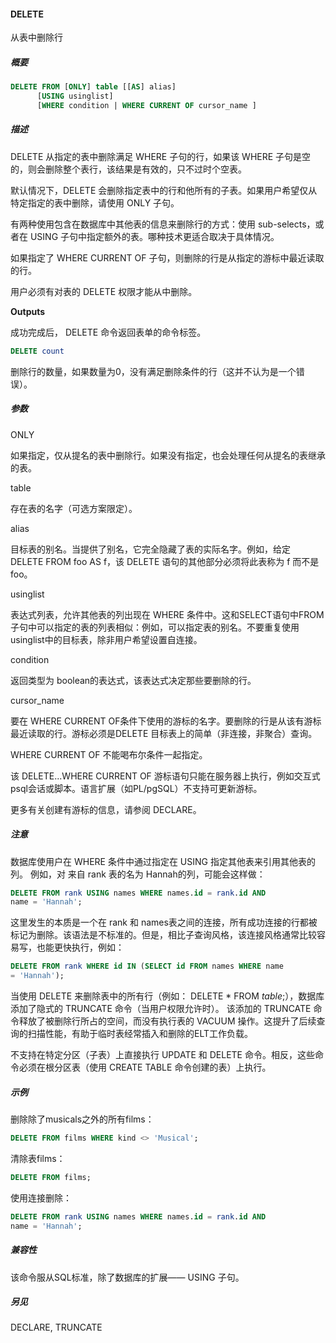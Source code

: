 #### DELETE

从表中删除行

##### 概要

```sql
DELETE FROM [ONLY] table [[AS] alias]
      [USING usinglist]
      [WHERE condition | WHERE CURRENT OF cursor_name ]
```

##### 描述

DELETE 从指定的表中删除满足 WHERE 子句的行，如果该 WHERE 子句是空的，则会删除整个表行，该结果是有效的，只不过时个空表。

默认情况下，DELETE 会删除指定表中的行和他所有的子表。如果用户希望仅从特定指定的表中删除，请使用 ONLY 子句。

有两种使用包含在数据库中其他表的信息来删除行的方式：使用 sub-selects，或者在 USING 子句中指定额外的表。哪种技术更适合取决于具体情况。

如果指定了 WHERE CURRENT OF 子句，则删除的行是从指定的游标中最近读取的行。

用户必须有对表的 DELETE 权限才能从中删除。

**Outputs**

成功完成后， DELETE 命令返回表单的命令标签。

```sql
DELETE count
```

删除行的数量，如果数量为0，没有满足删除条件的行（这并不认为是一个错误）。

##### 参数

ONLY

如果指定，仅从提名的表中删除行。如果没有指定，也会处理任何从提名的表继承的表。

table

存在表的名字（可选方案限定）。

alias

目标表的别名。当提供了别名，它完全隐藏了表的实际名字。例如，给定 DELETE FROM foo AS f，该 DELETE 语句的其他部分必须将此表称为 f 而不是 foo。

usinglist

表达式列表，允许其他表的列出现在 WHERE 条件中。这和SELECT语句中FROM子句中可以指定的表的列表相似：例如，可以指定表的别名。不要重复使用 usinglist中的目标表，除非用户希望设置自连接。

condition

返回类型为 boolean的表达式，该表达式决定那些要删除的行。

cursor_name

要在 WHERE CURRENT OF条件下使用的游标的名字。要删除的行是从该有游标最近读取的行。游标必须是DELETE 目标表上的简单（非连接，非聚合）查询。

WHERE CURRENT OF 不能喝布尔条件一起指定。

该 DELETE...WHERE CURRENT OF 游标语句只能在服务器上执行，例如交互式psql会话或脚本。语言扩展（如PL/pgSQL）不支持可更新游标。

更多有关创建有游标的信息，请参阅 DECLARE。

##### 注意

数据库使用户在 WHERE 条件中通过指定在 USING 指定其他表来引用其他表的列。 例如，对 来自 rank 表的名为 Hannah的列，可能会这样做：

```sql
DELETE FROM rank USING names WHERE names.id = rank.id AND 
name = 'Hannah';
```

这里发生的本质是一个在 rank 和 names表之间的连接，所有成功连接的行都被标记为删除。该语法是不标准的。但是，相比子查询风格，该连接风格通常比较容易写，也能更快执行，例如：

```sql
DELETE FROM rank WHERE id IN (SELECT id FROM names WHERE name 
= 'Hannah');
```

当使用 DELETE 来删除表中的所有行（例如： DELETE * FROM *table*;），数据库添加了隐式的 TRUNCATE 命令（当用户权限允许时）。 该添加的 TRUNCATE 命令释放了被删除行所占的空间，而没有执行表的 VACUUM 操作。这提升了后续查询的扫描性能，有助于临时表经常插入和删除的ELT工作负载。

不支持在特定分区（子表）上直接执行 UPDATE 和 DELETE 命令。相反，这些命令必须在根分区表（使用 CREATE TABLE 命令创建的表）上执行。

##### 示例

删除除了musicals之外的所有films：

```sql
DELETE FROM films WHERE kind <> 'Musical';
```

清除表films：

```sql
DELETE FROM films;
```

使用连接删除：

```sql
DELETE FROM rank USING names WHERE names.id = rank.id AND 
name = 'Hannah';
```

##### 兼容性

该命令服从SQL标准，除了数据库的扩展—— USING 子句。

##### 另见

DECLARE, TRUNCATE